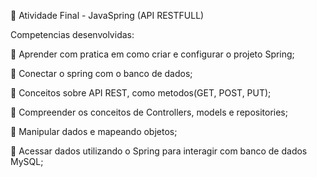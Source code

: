  📖 Atividade Final - JavaSpring (API RESTFULL)

Competencias desenvolvidas:

🍕 Aprender com pratica em como criar e configurar o projeto Spring;

🍕 Conectar o spring com o banco de dados;

🍕 Conceitos sobre API REST, como metodos(GET, POST, PUT);

🍕 Compreender os conceitos de Controllers, models e repositories;

🍕 Manipular dados e mapeando objetos;

🍕 Acessar dados utilizando o Spring para interagir com banco de dados MySQL;










 

 
